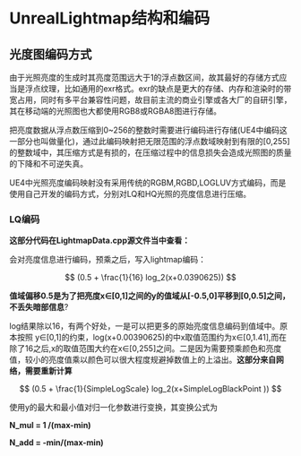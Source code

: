 # UnrealLightmap结构和编码

## 光度图编码方式

​	由于光照亮度的生成时其亮度范围远大于1的浮点数区间，故其最好的存储方式应当是浮点纹理，比如通用的exr格式。exr的缺点是更大的存储、内存和渲染时的带宽占用，同时有多平台兼容性问题，故目前主流的商业引擎或各大厂的自研引擎，其在移动端的光照图也大都使用RGB8或RGBA8图进行存储。

​	把亮度数据从浮点数压缩到0~256的整数时需要进行编码进行存储(UE4中编码这一部分也叫做量化)，通过此编码映射把无限范围的浮点数域映射到有限的[0,255]的整数域中，其压缩方式是有损的，在压缩过程中的信息损失会造成光照图的质量的下降和不可逆失真。

​	UE4中光照亮度编码映射没有采用传统的RGBM,RGBD,LOGLUV方式编码，而是使用自己开发的编码方式，分别对LQ和HQ光照的亮度信息进行压缩。

### LQ编码

**这部分代码在LightmapData.cpp源文件当中查看：**

会对亮度信息进行编码，预乘之后，写入lightmap编码：

$$ (0.5 + \frac{1}{16} log_2(x+0.0390625)) $$

**值域偏移0.5是为了把亮度x∈[0,1]之间的y的值域从[-0.5,0]平移到[0,0.5]之间，不丢失暗部信息**?

log结果除以16，有两个好处，一是可以把更多的原始亮度信息编码到值域中。原本按照 y∈[0,1]的约束，log(x+0.00390625)的中x取值范围约为x∈[0,1.41],而在除了16之后,x的取值范围大约在x∈[0,255]之间。二是因为需要预乘颜色和亮度值，较小的亮度值乘以颜色可以很大程度规避掉数值上的上溢出。**这部分来自网络，需要重新计算**

$$ (0.5 + \frac{1}{SimpleLogScale} log_2(x+SimpleLogBlackPoint )) $$

使用y的最大和最小值对归一化参数进行变换，其变换公式为

**N_mul = 1 /(max-min)**

**N_add = -min/(max-min)**





